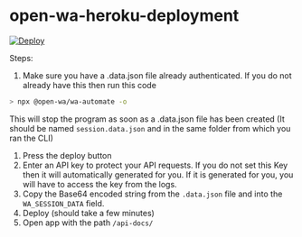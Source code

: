 # open-wa-heroku-deployment

[![Deploy](https://www.herokucdn.com/deploy/button.svg)](https://heroku.com/deploy?template=https://github.com/open-wa/wa-automate-nodejs/tree/deploy)

Steps:

1. Make sure you have a .data.json file already authenticated. If you do not already have this then run this code

```bash
> npx @open-wa/wa-automate -o
```

This will stop the program as soon as a .data.json file has been created (It should be named `session.data.json` and in the same folder from which you ran the CLI)


1. Press the deploy button
2. Enter an API key to protect your API requests. If you do not set this Key then it will automatically generated for you. If it is generated for you, you will have to access the key from the logs.
3. Copy the Base64 encoded string from the `.data.json` file and into the `WA_SESSION_DATA` field.
4. Deploy (should take a few minutes)
5. Open app with the path `/api-docs/`

<!-- ## Digital Ocean Deployment

[![Deploy to DO](https://mp-assets1.sfo2.digitaloceanspaces.com/deploy-to-do/do-btn-blue.svg)](https://cloud.digitalocean.com/apps/new?repo=https://github.com/open-wa/wa-automate-deploy-heroku/tree/main) -->
